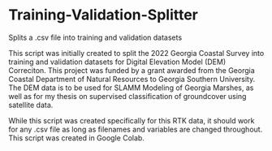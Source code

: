 # Training-Validation-Splitter
Splits a .csv file into training and validation datasets

This script was initially created to split the 2022 Georgia Coastal Survey into training and validation datasets for Digital Elevation Model (DEM) Correciton. This project was funded by a grant awarded from the Georgia Coastal Department of Natural Resources to Georgia Southern University. The DEM data is to be used for SLAMM Modeling of Georgia Marshes, as well as for my thesis on supervised classification of groundcover using satellite data.

While this script was created specifically for this RTK data, it should work for any .csv file as long as filenames and variables are changed throughout. This script was created in Google Colab.
